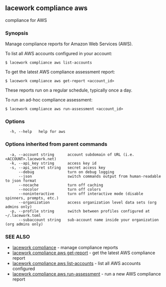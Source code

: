 ## lacework compliance aws

compliance for AWS

### Synopsis

Manage compliance reports for Amazon Web Services (AWS).

To list all AWS accounts configured in your account:

    $ lacework compliance aws list-accounts

To get the latest AWS compliance assessment report:

    $ lacework compliance aws get-report <account_id>

These reports run on a regular schedule, typically once a day.

To run an ad-hoc compliance assessment:

    $ lacework compliance aws run-assessment <account_id>


### Options

```
  -h, --help   help for aws
```

### Options inherited from parent commands

```
  -a, --account string      account subdomain of URL (i.e. <ACCOUNT>.lacework.net)
  -k, --api_key string      access key id
  -s, --api_secret string   secret access key
      --debug               turn on debug logging
      --json                switch commands output from human-readable to json format
      --nocache             turn off caching
      --nocolor             turn off colors
      --noninteractive      turn off interactive mode (disable spinners, prompts, etc.)
      --organization        access organization level data sets (org admins only)
  -p, --profile string      switch between profiles configured at ~/.lacework.toml
      --subaccount string   sub-account name inside your organization (org admins only)
```

### SEE ALSO

* [lacework compliance](lacework_compliance.md)	 - manage compliance reports
* [lacework compliance aws get-report](lacework_compliance_aws_get-report.md)	 - get the latest AWS compliance report
* [lacework compliance aws list-accounts](lacework_compliance_aws_list-accounts.md)	 - list all AWS accounts configured
* [lacework compliance aws run-assessment](lacework_compliance_aws_run-assessment.md)	 - run a new AWS compliance report

